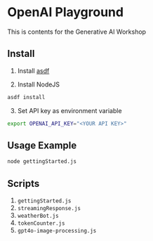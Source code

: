 # OpenAI Playground

This is contents for the Generative AI Workshop

## Install

1. Install [asdf](https://asdf-vm.com/guide/getting-started.html)

2. Install NodeJS

```sh
asdf install
```

3. Set API key as environment variable

```sh
export OPENAI_API_KEY="<YOUR API KEY>"
```

## Usage Example

```sh
node gettingStarted.js
```

## Scripts

1. `gettingStarted.js`
1. `streamingResponse.js`
1. `weatherBot.js`
1. `tokenCounter.js`
1. `gpt4o-image-processing.js`